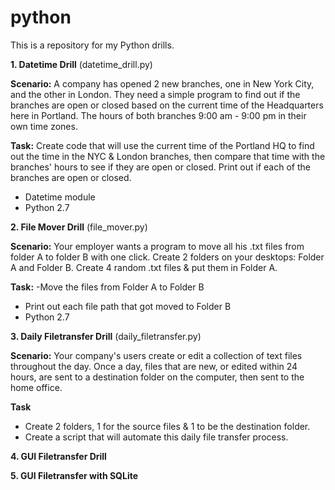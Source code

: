 # python
This is a repository for my Python drills. 

<b>1. Datetime Drill</b> (datetime_drill.py)

<b>Scenario:</b> A company has opened 2 new branches, one in New York City, and the other in London. They need a simple program to find out if the branches are open or closed based on the current time of the Headquarters here in Portland. The hours of both branches 9:00 am - 9:00 pm in their own time zones.

<b>Task:</b> Create code that will use the current time of the Portland HQ to find out the time in the NYC & London branches, then compare that time with the branches' hours to see if they are open or closed. 
Print out if each of the branches are open or closed.
- Datetime module
- Python 2.7

<b>2. File Mover Drill</b> (file_mover.py)

<b>Scenario:</b> Your employer wants a program to move all his .txt files from folder A to folder B with one click.
Create 2 folders on your desktops: Folder A and Folder B. Create 4 random .txt files & put them in Folder A.

<b>Task:</b>
 -Move the files from Folder A to Folder B
- Print out each file path that got moved to Folder B
- Python 2.7

<b>3. Daily Filetransfer Drill</b> (daily_filetransfer.py)

<b>Scenario:</b> Your company's users create or edit a collection of text files throughout the day.
Once a day, files that are new, or edited within 24 hours, are sent to a destination folder on the computer, then sent to the home office.

<b>Task</b>
- Create 2 folders, 1 for the source files & 1 to be the destination folder.
- Create a script that will automate this daily file transfer process. 

<b>4. GUI Filetransfer Drill</b>

<b>5. GUI Filetransfer with SQLite</b>
